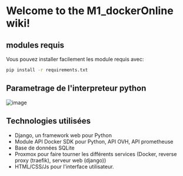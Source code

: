 # Welcome to the M1_dockerOnline wiki!
## modules requis
Vous pouvez installer facilement les module requis avec:
```sh
pip install -r requirements.txt
```
## Parametrage de l'interpreteur python
![image](https://github.com/user-attachments/assets/2654cc01-a0b8-4187-aa87-86401a100b98)

## Technologies utilisées

- Django, un framework web pour Python
- Module API Docker SDK pour Python, API OVH, API prometheuse
- Base de données SQLite
- Proxmox pour faire tourner les différents services (Docker, reverse proxy (traefik), serveur web (django))
- HTML/CSS/Js pour l'interface utilisateur.
